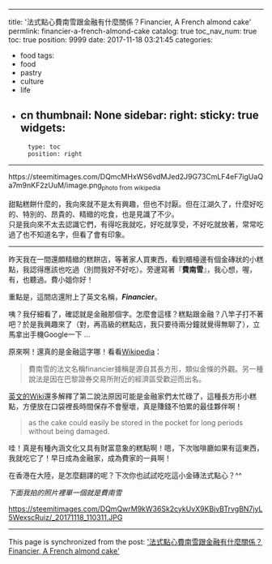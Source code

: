 
---
title: '法式點心費南雪跟金融有什麼關係？Financier, A French almond cake'
permlink: financier-a-french-almond-cake
catalog: true
toc_nav_num: true
toc: true
position: 9999
date: 2017-11-18 03:21:45
categories:
- food
tags:
- food
- pastry
- culture
- life
- cn
thumbnail: None
sidebar:
    right:
        sticky: true
widgets:
    -
        type: toc
        position: right
---


<div class="pull-left">https://steemitimages.com/DQmcMHxWS6vdMJed2J9G73CmLF4eF7igUaQa7m9nKF2zUuM/image.png<sub>photo from wikipedia</sub></div>

甜點糕餅什麼的，我向來就不是太有興趣，但也不討厭。但在江湖久了，什麼好吃的、特別的、昂貴的、精緻的吃食，也是見識了不少。<br>只是我向來不太去認識它們，有得吃我就吃，好吃就享受，不好吃就放著，常常吃過了也不知道名字，但看了會有印象。

<hr>

昨天我在一間還頗精緻的糕餅店，等著家人買東西，看到櫃檯邊有個金磚狀的小糕點，我認得應該也吃過（別問我好不好吃）。旁邊寫著『**費南雪**』，我心想，喔，有，也聽過。費小姐你好！

重點是，這間店還附上了英文名稱，***Financier***。

咦？我仔細看了，確認就是金融那個字。怎麼會這樣？糕點跟金融？八竿子打不著吧？於是我興趣來了（對，再高級的糕點店，我只要待兩分鐘就覺得無聊了），立馬拿出手機Google一下 ...

原來啊！還真的是金融這字哪！看看[Wikipedia](https://zh.wikipedia.org/wiki/%E8%B2%BB%E5%8D%97%E9%9B%AA)：

>費南雪的法文名稱financier據稱是源自其長方形，類似金條的外觀。另一種說法是因在巴黎證券交易所附近的經濟區受歡迎而出名。

[英文的Wiki](https://en.wikipedia.org/wiki/Financier_(cake))還多解釋了第二說法原因可能是金融家們太忙碌了，這種長方形小糕點，方便放在口袋裡長時間保存不會壓壞，真是賺錢不怕累的最佳夥伴啊！

>as the cake could easily be stored in the pocket for long periods without being damaged.


哇！真是有種內涵文化又具有財富意象的糕點啊！嗯，下次咖啡廳如果有這東西，我就吃它了！早日成為金融家，成為費家的一員啊！

在香港在大陸，是怎麼翻譯的呢？下次你也試試吃吃這小金磚法式點心？^^

*下面我拍的照片裡單一個就是費南雪*

https://steemitimages.com/DQmQwrM9kW36Sk2cykUvX9KBjvBTrvgBN7jyL5WexscRuiz/_20171118_110311.JPG

- - -

This page is synchronized from the post: ['法式點心費南雪跟金融有什麼關係？Financier, A French almond cake'](https://steemit.com/@deanliu/financier-a-french-almond-cake)
